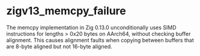 # zigv13_memcpy_failure
 The memcpy implementation in Zig 0.13.0 unconditionally uses SIMD instructions for lengths > 0x20 bytes on AArch64, without checking buffer alignment. This causes alignment faults when copying between buffers that are 8-byte aligned but not 16-byte aligned.
